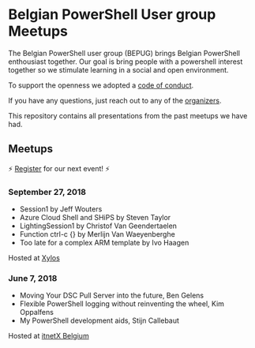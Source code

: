 # Belgian PowerShell User group Meetups

The Belgian PowerShell user group (BEPUG) brings Belgian PowerShell enthousiast together.
Our goal is bring people with a powershell interest together so we stimulate learning in a social and open environment.

To support the openness we adopted a [code of conduct](.github/CODE_OF_CONDUCT.md).

If you have any questions, just reach out to any of the [organizers](.github/AUTHORS.md).

This repository contains all presentations from the past meetups we have had.

## Meetups

:zap: [Register](https://www.eventbrite.com/o/bepug-8895256961) for our next event! :zap:

### September 27, 2018

* Session1 by Jeff Wouters
* Azure Cloud Shell and SHiPS by Steven Taylor
* LightingSession1 by Christof Van Geendertaelen
* Function ctrl-c {} by Merlijn Van Waeyenberghe
* Too late for a complex ARM template by Ivo Haagen

Hosted at [Xylos](https://www.xylos.com/)

### June 7, 2018

* Moving Your DSC Pull Server into the future, Ben Gelens
* Flexible PowerShell logging without reinventing the wheel, Kim Oppalfens
* My PowerShell development aids, Stijn Callebaut

Hosted at [itnetX Belgium](https://www.itnetx.be)
